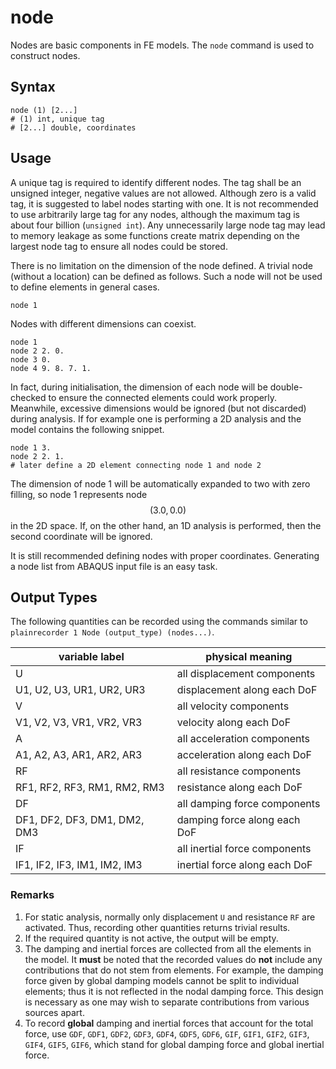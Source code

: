 # node

Nodes are basic components in FE models. The `node` command is used to construct nodes.

## Syntax

```
node (1) [2...]
# (1) int, unique tag
# [2...] double, coordinates
```

## Usage

A unique tag is required to identify different nodes. The tag shall be an unsigned integer, negative values are not
allowed. Although zero is a valid tag, it is suggested to label nodes starting with one. It is not recommended to use
arbitrarily large tag for any nodes, although the maximum tag is about four billion (`unsigned int`). Any unnecessarily
large node tag may lead to memory leakage as some functions create matrix depending on the largest node tag to ensure
all nodes could be stored.

There is no limitation on the dimension of the node defined.
A trivial node (without a location) can be defined as follows.
Such a node will not be used to define elements in general cases.

```
node 1
```

Nodes with different dimensions can coexist.

```
node 1
node 2 2. 0.
node 3 0.
node 4 9. 8. 7. 1.
```

In fact, during initialisation, the dimension of each node will be double-checked to ensure the connected elements could
work properly. Meanwhile, excessive dimensions would be ignored (but not discarded) during analysis. If for example one
is performing a 2D analysis and the model contains the following snippet.

```
node 1 3.
node 2 2. 1.
# later define a 2D element connecting node 1 and node 2
```

The dimension of node 1 will be automatically expanded to two with zero filling,
so node 1 represents node $$(3.0,0.0)$$ in the 2D space.
If, on the other hand, an 1D analysis is performed, then the second coordinate will be ignored.

It is still recommended defining nodes with proper coordinates. Generating a node list from ABAQUS input file is an easy
task.

## Output Types

The following quantities can be recorded using the commands similar to `plainrecorder 1 Node (output_type) (nodes...)`.


| variable label               | physical meaning              |
|------------------------------|-------------------------------|
| U                            | all displacement components   |
| U1, U2, U3, UR1, UR2, UR3    | displacement along each DoF   |
| V                            | all velocity components       |
| V1, V2, V3, VR1, VR2, VR3    | velocity along each DoF       |
| A                            | all acceleration components   |
| A1, A2, A3, AR1, AR2, AR3    | acceleration along each DoF   |
| RF                           | all resistance components     |
| RF1, RF2, RF3, RM1, RM2, RM3 | resistance along each DoF     |
| DF                           | all damping force components  |
| DF1, DF2, DF3, DM1, DM2, DM3 | damping force along each DoF  |
| IF                           | all inertial force components |
| IF1, IF2, IF3, IM1, IM2, IM3 | inertial force along each DoF |

### Remarks

1.  For static analysis, normally only displacement `U` and resistance `RF` are activated. Thus, recording other 
    quantities returns trivial results.
2.  If the required quantity is not active, the output will be empty.
3.  The damping and inertial forces are collected from all the elements in the model. It **must** be noted that the 
    recorded values do **not** include any contributions that do not stem from elements. For example, the damping 
    force given by global damping models cannot be split to individual elements; thus it is not reflected in the 
    nodal damping force. This design is necessary as one may wish to separate contributions from various sources apart.
4.  To record **global** damping and inertial forces that account for the total force, use `GDF`, `GDF1`, `GDF2`, 
    `GDF3`, `GDF4`, `GDF5`, `GDF6`, `GIF`, `GIF1`, `GIF2`, `GIF3`, `GIF4`, `GIF5`, `GIF6`, which stand for global 
    damping force and global inertial force.
